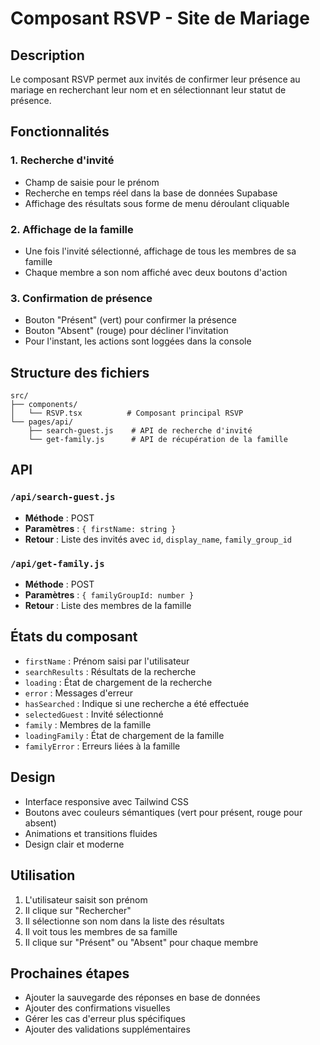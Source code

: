 # Composant RSVP - Site de Mariage

## Description
Le composant RSVP permet aux invités de confirmer leur présence au mariage en recherchant leur nom et en sélectionnant leur statut de présence.

## Fonctionnalités

### 1. Recherche d'invité
- Champ de saisie pour le prénom
- Recherche en temps réel dans la base de données Supabase
- Affichage des résultats sous forme de menu déroulant cliquable

### 2. Affichage de la famille
- Une fois l'invité sélectionné, affichage de tous les membres de sa famille
- Chaque membre a son nom affiché avec deux boutons d'action

### 3. Confirmation de présence
- Bouton "Présent" (vert) pour confirmer la présence
- Bouton "Absent" (rouge) pour décliner l'invitation
- Pour l'instant, les actions sont loggées dans la console

## Structure des fichiers

```
src/
├── components/
│   └── RSVP.tsx          # Composant principal RSVP
└── pages/api/
    ├── search-guest.js    # API de recherche d'invité
    └── get-family.js      # API de récupération de la famille
```

## API

### `/api/search-guest.js`
- **Méthode** : POST
- **Paramètres** : `{ firstName: string }`
- **Retour** : Liste des invités avec `id`, `display_name`, `family_group_id`

### `/api/get-family.js`
- **Méthode** : POST
- **Paramètres** : `{ familyGroupId: number }`
- **Retour** : Liste des membres de la famille

## États du composant

- `firstName` : Prénom saisi par l'utilisateur
- `searchResults` : Résultats de la recherche
- `loading` : État de chargement de la recherche
- `error` : Messages d'erreur
- `hasSearched` : Indique si une recherche a été effectuée
- `selectedGuest` : Invité sélectionné
- `family` : Membres de la famille
- `loadingFamily` : État de chargement de la famille
- `familyError` : Erreurs liées à la famille

## Design

- Interface responsive avec Tailwind CSS
- Boutons avec couleurs sémantiques (vert pour présent, rouge pour absent)
- Animations et transitions fluides
- Design clair et moderne

## Utilisation

1. L'utilisateur saisit son prénom
2. Il clique sur "Rechercher"
3. Il sélectionne son nom dans la liste des résultats
4. Il voit tous les membres de sa famille
5. Il clique sur "Présent" ou "Absent" pour chaque membre

## Prochaines étapes

- Ajouter la sauvegarde des réponses en base de données
- Ajouter des confirmations visuelles
- Gérer les cas d'erreur plus spécifiques
- Ajouter des validations supplémentaires
